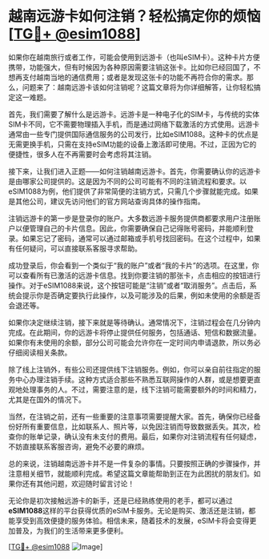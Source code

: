 # 越南远游卡如何注销？轻松搞定你的烦恼[[TG💪+ @esim1088](https://t.me/s/esim1088)]

如果你在越南旅行或者工作，可能会使用到远游卡（也叫eSIM卡）。这种卡片方便携带，功能强大，但有时候因为各种原因需要注销这张卡。比如你已经回国了，不想再支付越南当地的通信费用；或者是发现这张卡的功能不再符合你的需求。那么，问题来了：越南远游卡该如何注销呢？这篇文章将为你详细解答，让你轻松搞定这一难题。

首先，我们需要了解什么是远游卡。远游卡是一种电子化的SIM卡，与传统的实体SIM卡不同，它不需要物理插入手机，而是通过网络下载激活的方式使用。远游卡通常由一些专门提供国际通信服务的公司发行，比如eSIM1088。这种卡的优点是无需更换手机，只需在支持eSIM功能的设备上激活即可使用。不过，正因为它的便捷性，很多人在不再需要时会考虑将其注销。

接下来，让我们进入正题——如何注销越南远游卡。首先，你需要确认你的远游卡是由哪家公司提供的。这是因为不同的公司可能有不同的注销流程和要求。以eSIM1088为例，他们提供了非常简便的注销方式，只需几个步骤就能完成。如果是其他公司，建议先访问他们的官方网站查询具体的操作指南。

注销远游卡的第一步是登录你的账户。大多数远游卡服务提供商都要求用户注册账户以便管理自己的卡片信息。因此，你需要确保自己记得账号密码，并能顺利登录。如果忘记了密码，通常可以通过邮箱或手机号找回密码。在这个过程中，如果有任何疑问，可以直接联系客服寻求帮助。

成功登录后，你会看到一个类似于“我的账户”或者“我的卡片”的选项。在这里，你可以查看所有已激活的远游卡信息。找到你要注销的那张卡，点击相应的按钮进行操作。对于eSIM1088来说，这个按钮可能是“注销”或者“取消服务”。点击后，系统会提示你是否确定要执行此操作，以及可能涉及的后果，例如未使用的余额是否会退还等。

如果你决定继续注销，接下来就是等待确认。通常情况下，注销过程会在几分钟内完成。在此期间，你的远游卡将停止提供任何服务，包括通话、短信和数据流量。如果你有未使用的余额，部分公司可能会允许你在一定时间内申请退款，所以务必仔细阅读相关条款。

除了线上注销外，有些公司还提供线下注销服务。例如，你可以亲自前往指定的服务中心办理注销手续。这种方式适合那些不熟悉互联网操作的人群，或是想要更直观地处理事务的人。不过，需要注意的是，线下注销可能需要额外的时间和精力，尤其是在国外的情况下。

当然，在注销之前，还有一些重要的注意事项需要提醒大家。首先，确保你已经备份好所有重要信息，比如联系人、照片等，以免因注销而导致数据丢失。其次，检查你的账单记录，确认没有未支付的费用。最后，如果你对注销流程有任何疑虑，不妨直接联系客服咨询，避免不必要的麻烦。

总的来说，注销越南远游卡并不是一件复杂的事情。只要按照正确的步骤操作，并注意相关细节，就能顺利完成。希望这篇文章能帮助到正在为此困扰的朋友们。如果你还有其他问题，欢迎随时留言讨论！

无论你是初次接触远游卡的新手，还是已经熟练使用的老手，都可以通过**eSIM1088**这样的平台获得优质的eSIM卡服务。无论是购买、激活还是注销，都能享受到高效便捷的服务体验。相信未来，随着技术的发展，eSIM卡将会变得更加普及，为我们的生活带来更多便利。

[[TG💪+ @esim1088](https://t.me/s/esim1088) ![Image](https://i.postimg.cc/4NQfJmqS/Snipaste-2025-05-13-00-14-12.png)]